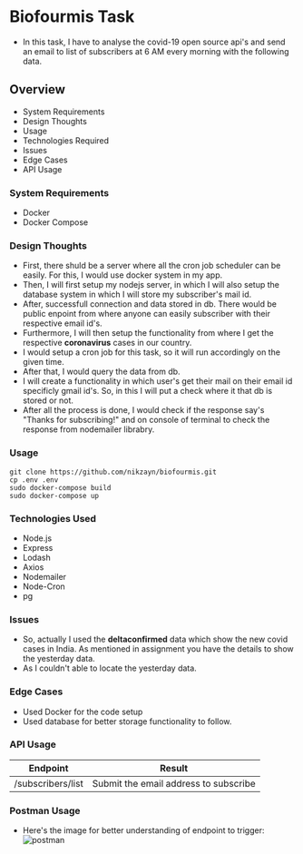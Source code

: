 # Biofourmis Task
- In this task, I have to analyse the covid-19 open source api's and send an email to list of subscribers at 6 AM every morning with the following data.

## Overview
- System Requirements
- Design Thoughts
- Usage
- Technologies Required
- Issues
- Edge Cases
- API Usage

### System Requirements
- Docker
- Docker Compose

### Design Thoughts
- First, there shuld be a server where all the cron job scheduler can be easily. For this, I would use docker system in my app.
- Then, I will first setup my nodejs server, in which I will also setup the database system in which I will store my subscriber's mail id.
- After, successfull connection and data stored in db. There would be public enpoint from where anyone can easily subscriber with their respective email id's.
- Furthermore, I will then setup the functionality from where I get the respective **coronavirus** cases in our country.
- I would setup a cron job for this task, so it will run accordingly on the given time.
- After that, I would query the data from db.
- I will create a functionality in which user's get their mail on their email id specificly gmail id's. So, in this I will put a check where it that db is stored or not.
- After all the process is done, I would check if the response say's "Thanks for subscribing!" and on console of terminal to check the response from nodemailer librabry.

### Usage
```
git clone https://github.com/nikzayn/biofourmis.git
cp .env .env
sudo docker-compose build
sudo docker-compose up
```

### Technologies Used
- Node.js
- Express
- Lodash
- Axios
- Nodemailer
- Node-Cron
- pg

### Issues
- So, actually I used the **deltaconfirmed** data which show the new covid cases in India. As mentioned in assignment you have the details to show the yesterday data.
- As I couldn't able to locate the yesterday data.

### Edge Cases
- Used Docker for the code setup
- Used database for better storage functionality to follow.

### API Usage

| Endpoint                     | Result                                              |
|------------------------------|-----------------------------------------------------|
| /subscribers/list            | Submit the email address to subscribe               |

### Postman Usage
- Here's the image for better understanding of endpoint to trigger: ![postman](https://i.ibb.co/6v6VTJH/biofourmis.png)
